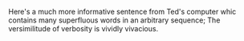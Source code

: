 Here's a much more informative sentence from Ted's computer whic contains many superfluous words in an arbitrary sequence; The versimilitude of verbosity is vividly vivacious.